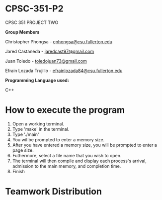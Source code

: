 # CPSC-351-P2
CPSC 351 PROJECT TWO

**Group Members**

Christopher Phongsa - cphongsa@csu.fullerton.edu

Jared Castaneda - jaredcast97@gmail.com

Juan Toledo - toledojuan73@gmail.com

Efrain Lozada Trujillo - efrainlozada84@csu.fullerton.edu


**Programming Language used:**

C++


# How to execute the program
1. Open a working terminal.
2. Type 'make' in the terminal.
3. Type './main'
4. You wil be prompted to enter a memory size.
5. After you have entered a memory size, you will be prompted to enter a page size.
6. Futhermore, select a file name that you wish to open.
7. The terminal will then compile and display each process's arrival, admission to the main memory, and completion time.
8. Finish


# Teamwork Distribution
